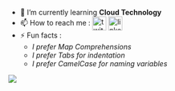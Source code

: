 
- 🌱 I’m currently learning **Cloud Technology**
- 📫 How to reach me : [<img src='https://image.flaticon.com/icons/svg/145/145812.svg' alt='twitter' align="center" height='28'>](https://www.twitter.com/augustineaykara/)  [<img src='https://image.flaticon.com/icons/svg/145/145807.svg' alt='linkedin'  align="center" height='28'>](https://www.linkedin.com/in/augustineaykara/)  
- ⚡ Fun facts :
  - *I prefer Map Comprehensions*
  - *I prefer Tabs for indentation*
  - *I prefer CamelCase for naming variables*

<img src="https://github-readme-stats.vercel.app/api?username=augustineaykara&count_private=true&show_icons=true&bg_color=F7F9F9" />








<!--

<img align="right" src="https://github.com/AugustineAykara/augustineaykara/blob/master/illustration.png" width=500px height=450px/>

## Hello Friend, I'm Augustine
#### CSE Student | Freelancer | Autodidact

[<img src='https://image.flaticon.com/icons/svg/145/145812.svg' alt='twitter' height='35'>](https://www.twitter.com/augustineaykara/)  [<img src='https://image.flaticon.com/icons/svg/145/145807.svg' alt='linkedin' height='35'>](https://www.linkedin.com/in/augustineaykara/)  [<img src='https://image.flaticon.com/icons/svg/2111/2111646.svg' alt='telegram' height='35'>](https://t.me/augustineaykara)  [<img src='https://image.flaticon.com/icons/svg/841/841364.svg' alt='website' height='35'>](http://augustine.aykara4.com)  [<img src='https://image.flaticon.com/icons/svg/3039/3039377.svg' alt='more' height='35'>](https://augustineaykara.github.io/)

<br/>

<img align="center" src="https://github-readme-stats.vercel.app/api/top-langs/?username=augustineaykara&count_private=true&bg_color=F7F9F9" />
<img align="center" src="https://github-readme-stats.vercel.app/api?username=augustineaykara&count_private=true&show_icons=true&bg_color=F7F9F9" />

**AugustineAykara/augustineaykara** is a ✨ _special_ ✨ repository because its `README.md` (this file) appears on your GitHub profile.

Here are some ideas to get you started:
- 🔭 I’m currently working on ...
- 🌱 I’m currently learning ...
- 👯 I’m looking to collaborate on ...
- 🤔 I’m looking for help with ...
- 💬 Ask me about ...
- 📫 How to reach me:
- 😄 Pronouns: ...
- ⚡ Fun fact: ...

-->
